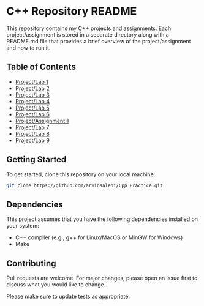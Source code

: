 # C++ Repository README

This repository contains my C++ projects and assignments. Each project/assignment is stored in a separate directory along with a README.md file that provides a brief overview of the project/assignment and how to run it.

## Table of Contents

- [Project/Lab 1](https://github.com/arvinsalehi/Cpp_Practice/tree/main/first)
- [Project/Lab 2](https://github.com/arvinsalehi/Cpp_Practice/tree/main/lab2_2)
- [Project/Lab 3](https://github.com/arvinsalehi/Cpp_Practice/tree/main/lab2_3)
- [Project/Lab 4](https://github.com/arvinsalehi/Cpp_Practice/tree/main/lab2_4)
- [Project/Lab 5](https://github.com/arvinsalehi/Cpp_Practice/tree/main/Lab2_5)
- [Project/Lab 6](https://github.com/arvinsalehi/Cpp_Practice/tree/main/Lab-6)
- [Project/Assignment 1](https://github.com/arvinsalehi/Cpp_Practice/tree/main/assignment1)
- [Project/Lab 7](https://github.com/arvinsalehi/Cpp_Practice/tree/main/lab2-7)
- [Project/Lab 8](https://github.com/arvinsalehi/Cpp_Practice/tree/main/lab2_8)
- [Project/Lab 9](https://github.com/arvinsalehi/Cpp_Practice/tree/main/lab2_9)

## Getting Started
To get started, clone this repository on your local machine:



```bash
git clone https://github.com/arvinsalehi/Cpp_Practice.git

```

## Dependencies

This project assumes that you have the following dependencies installed on your system:

- C++ compiler (e.g., g++ for Linux/MacOS or MinGW for Windows)
- Make

## Contributing

Pull requests are welcome. For major changes, please open an issue first
to discuss what you would like to change.

Please make sure to update tests as appropriate.
